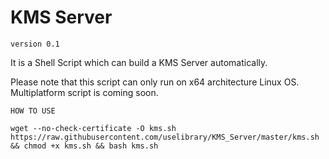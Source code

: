 # KMS Server

`version 0.1`

It is a Shell Script which can build a KMS Server automatically.

Please note that this script can only run on x64 architecture Linux OS. Multiplatform script is coming soon.

`HOW TO USE`

```
wget --no-check-certificate -O kms.sh https://raw.githubusercontent.com/uselibrary/KMS_Server/master/kms.sh && chmod +x kms.sh && bash kms.sh
```